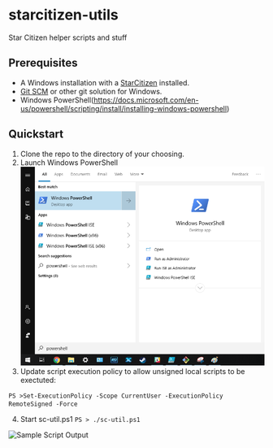 # starcitizen-utils
Star Citizen helper scripts and stuff


## Prerequisites
* A Windows installation with a [StarCitizen](https://robertsspaceindustries.com) installed.
* [Git SCM](https://git-scm.com/download/win) or other git solution for Windows.
* Windows PowerShell(https://docs.microsoft.com/en-us/powershell/scripting/install/installing-windows-powershell)

## Quickstart
1. Clone the repo to the directory of your choosing.
2. Launch Windows PowerShell
![GitHub Logo](./docs/screenshots/windows10-startmenu.png)
3. Update script execution policy to allow unsigned local scripts to be exectuted: 
```
PS >Set-ExecutionPolicy -Scope CurrentUser -ExecutionPolicy RemoteSigned -Force
```
4. Start sc-util.ps1
```PS > ./sc-util.ps1```

![Sample Script Output](./docs/screenshots/powershell-execution.png)
